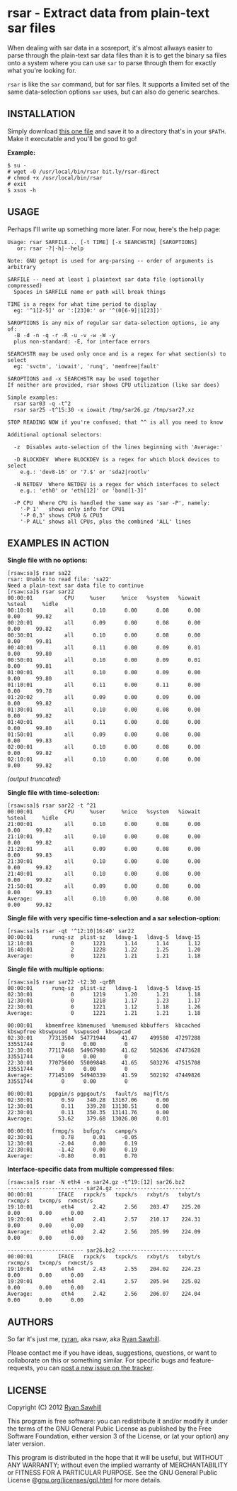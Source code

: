rsar - Extract data from plain-text sar files
=============================================

When dealing with sar data in a sosreport, it's almost allways easier to parse through the plain-text sar data files than it is to get the binary sa files onto a system where you can use `sar` to parse through them for exactly what you're looking for.

`rsar` is like the `sar` command, but for sar files. It supports a limited set of the same data-selection options `sar` uses, but can also do generic searches.


INSTALLATION
-------

Simply download [this one file](https://raw.github.com/ryran/xsos/master/rsar) and save it to a directory that's in your `$PATH`. Make it executable and you'll be good to go!  

**Example:**

```
$ su -
# wget -O /usr/local/bin/rsar bit.ly/rsar-direct
# chmod +x /usr/local/bin/rsar
# exit
$ xsos -h
```


USAGE
-----

Perhaps I'll write up something more later. For now, here's the help page:

```
Usage: rsar SARFILE... [-t TIME] [-x SEARCHSTR] [SAROPTIONS]
   or: rsar -?|-h|--help

Note: GNU getopt is used for arg-parsing -- order of arguments is arbitrary
  
SARFILE -- need at least 1 plaintext sar data file (optionally compressed)
  Spaces in SARFILE name or path will break things

TIME is a regex for what time period to display
  eg: '^1[2-5]' or ':[23]0:' or '^(0[6-9]|1[23])'

SAROPTIONS is any mix of regular sar data-selection options, ie any of:
  -B -d -n -q -r -R -u -v -w -W -y
  plus non-standard: -E, for interface errors

SEARCHSTR may be used only once and is a regex for what section(s) to select
  eg: 'svctm', 'iowait', 'runq', 'memfree|fault'

SAROPTIONS and -x SEARCHSTR may be used together
If neither are provided, rsar shows CPU utilization (like sar does)

Simple examples:
  rsar sar03 -q -t^2
  rsar sar25 -t^15:30 -x iowait /tmp/sar26.gz /tmp/sar27.xz
  
STOP READING NOW if you're confused; that ^^ is all you need to know

Additional optional selectors:

  -z  Disables auto-selection of the lines beginning with 'Average:'
  
  -D BLOCKDEV  Where BLOCKDEV is a regex for which block devices to select
    e.g.: 'dev8-16' or '7.$' or 'sda2|rootlv'
  
  -N NETDEV  Where NETDEV is a regex for which interfaces to select
    e.g.: 'eth0' or 'eth[12]' or 'bond[1-3]'
  
  -P CPU  Where CPU is handled the same way as 'sar -P', namely:
    '-P 1'   shows only info for CPU1
    '-P 0,3' shows CPU0 & CPU3
    '-P ALL' shows all CPUs, plus the combined 'ALL' lines
```

EXAMPLES IN ACTION
------------------

**Single file with no options:**

```
[rsaw:sa]$ rsar sa22
rsar: Unable to read file: 'sa22'
Need a plain-text sar data file to continue
[rsaw:sa]$ rsar sar22
00:00:01          CPU     %user     %nice   %system   %iowait    %steal     %idle
00:10:01          all      0.10      0.00      0.08      0.00      0.00     99.82
00:20:01          all      0.09      0.00      0.08      0.00      0.00     99.82
00:30:01          all      0.10      0.00      0.08      0.00      0.00     99.81
00:40:01          all      0.11      0.00      0.09      0.01      0.00     99.80
00:50:01          all      0.10      0.00      0.09      0.01      0.00     99.81
01:00:01          all      0.10      0.00      0.09      0.00      0.00     99.80
01:10:01          all      0.11      0.00      0.11      0.00      0.00     99.78
01:20:02          all      0.09      0.00      0.09      0.00      0.00     99.82
01:30:01          all      0.10      0.00      0.08      0.00      0.00     99.82
01:40:01          all      0.11      0.00      0.08      0.00      0.00     99.80
01:50:01          all      0.09      0.00      0.08      0.00      0.00     99.83
02:00:01          all      0.10      0.00      0.08      0.00      0.00     99.82
02:10:01          all      0.10      0.00      0.08      0.00      0.00     99.82
```
*(output truncated)*


**Single file with time-selection:**

```
[rsaw:sa]$ rsar sar22 -t ^21
00:00:01          CPU     %user     %nice   %system   %iowait    %steal     %idle
21:00:01          all      0.10      0.00      0.08      0.00      0.00     99.82
21:10:01          all      0.10      0.00      0.08      0.00      0.00     99.82
21:20:01          all      0.09      0.00      0.08      0.00      0.00     99.83
21:30:01          all      0.10      0.00      0.08      0.00      0.00     99.82
21:40:01          all      0.10      0.00      0.08      0.00      0.00     99.82
21:50:01          all      0.09      0.00      0.08      0.00      0.00     99.83
Average:          all      0.10      0.00      0.08      0.00      0.00     99.82
```


**Single file with very specific time-selection and a sar selection-option:**

```
[rsaw:sa]$ rsar -qt '^12:10|16:40' sar22
00:00:01      runq-sz  plist-sz   ldavg-1   ldavg-5  ldavg-15
12:10:01            0      1221      1.14      1.14      1.12
16:40:01            2      1228      1.22      1.25      1.20
Average:            0      1221      1.21      1.21      1.18
```


**Single file with multiple options:**

```
[rsaw:sa]$ rsar sar22 -t2:30 -qrBR
00:00:01      runq-sz  plist-sz   ldavg-1   ldavg-5  ldavg-15
02:30:01            0      1219      1.20      1.21      1.18
12:30:01            0      1218      1.17      1.23      1.17
22:30:01            0      1221      1.12      1.18      1.26
Average:            0      1221      1.21      1.21      1.18

00:00:01    kbmemfree kbmemused  %memused kbbuffers  kbcached kbswpfree kbswpused  %swpused  kbswpcad
02:30:01     77313504  54771944     41.47    499580  47297288  33551744         0      0.00         0
12:30:01     77117468  54967980     41.62    502636  47473628  33551744         0      0.00         0
22:30:01     77075600  55009848     41.65    503276  47515708  33551744         0      0.00         0
Average:     77145109  54940339     41.59    502192  47449826  33551744         0      0.00         0

00:00:01     pgpgin/s pgpgout/s   fault/s  majflt/s
02:30:01         0.59    340.28  13167.06      0.00
12:30:01         0.11    339.28  13130.51      0.00
22:30:01         0.11    350.35  13141.76      0.00
Average:        53.62    379.68  13026.00      0.01

00:00:01      frmpg/s   bufpg/s   campg/s
02:30:01         0.78      0.01     -0.05
12:30:01        -2.04      0.00      0.19
22:30:01        -1.42      0.00      0.19
Average:        -0.80      0.01      0.70
```


**Interface-specific data from multiple compressed files:**

```
[rsaw:sa]$ rsar -N eth4 -n sar24.gz -t^19:[12] sar26.bz2 
------------------------ sar24.gz ------------------------
00:00:01        IFACE   rxpck/s   txpck/s   rxbyt/s   txbyt/s   rxcmp/s   txcmp/s  rxmcst/s
19:10:01         eth4      2.42      2.56    203.47    225.20      0.00      0.00      0.00
19:20:01         eth4      2.41      2.57    210.17    224.31      0.00      0.00      0.00
Average:         eth4      2.42      2.56    205.99    224.09      0.00      0.00      0.00

------------------------ sar26.bz2 ------------------------
00:00:01        IFACE   rxpck/s   txpck/s   rxbyt/s   txbyt/s   rxcmp/s   txcmp/s  rxmcst/s
19:10:01         eth4      2.43      2.55    204.02    224.23      0.00      0.00      0.00
19:20:01         eth4      2.41      2.57    205.94    225.02      0.00      0.00      0.00
Average:         eth4      2.42      2.56    206.07    224.04      0.00      0.00      0.00
```


AUTHORS
-------

So far it's just me, [ryran](/ryran), aka rsaw, aka [Ryan Sawhill](http://b19.org).

Please contact me if you have ideas, suggestions, questions, or want to collaborate on this or something similar. For specific bugs and feature-requests, you can [post a new issue on the tracker](/ryran/xsos/issues).


LICENSE
-------

Copyright (C) 2012 [Ryan Sawhill](http://b19.org)

This program is free software: you can redistribute it and/or modify
it under the terms of the GNU General Public License as published by
the Free Software Foundation, either version 3 of the License, or
(at your option) any later version.

This program is distributed in the hope that it will be useful,
but WITHOUT ANY WARRANTY; without even the implied warranty of
MERCHANTABILITY or FITNESS FOR A PARTICULAR PURPOSE. See the GNU
General Public License @[gnu.org/licenses/gpl.html](http://gnu.org/licenses/gpl.html>) for more details.

